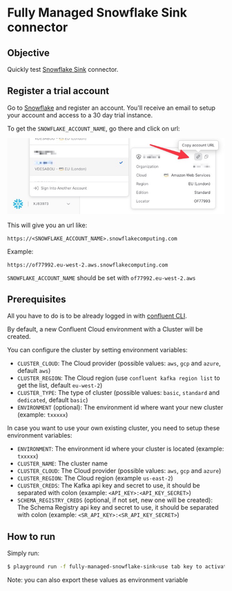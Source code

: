 # Fully Managed  Snowflake Sink connector

## Objective

Quickly test [Snowflake Sink](https://docs.confluent.io/cloud/current/connectors/cc-snowflake-sink.html#) connector.

## Register a trial account

Go to [Snowflake](https://www.snowflake.com) and register an account. You'll receive an email to setup your account and access to a 30 day trial instance.

To get the `SNOWFLAKE_ACCOUNT_NAME`, go there and click on url:

![ui](ui.jpg)

This will give you an url like:

```
https://<SNOWFLAKE_ACCOUNT_NAME>.snowflakecomputing.com
```

Example:

```
https://of77992.eu-west-2.aws.snowflakecomputing.com
```

`SNOWFLAKE_ACCOUNT_NAME` should be set with `of77992.eu-west-2.aws`

## Prerequisites

All you have to do is to be already logged in with [confluent CLI](https://docs.confluent.io/confluent-cli/current/overview.html#confluent-cli-overview).

By default, a new Confluent Cloud environment with a Cluster will be created.

You can configure the cluster by setting environment variables:

* `CLUSTER_CLOUD`: The Cloud provider (possible values: `aws`, `gcp` and `azure`, default `aws`)
* `CLUSTER_REGION`: The Cloud region (use `confluent kafka region list` to get the list, default `eu-west-2`)
* `CLUSTER_TYPE`: The type of cluster (possible values: `basic`, `standard` and `dedicated`, default `basic`)
* `ENVIRONMENT` (optional): The environment id where want your new cluster (example: `txxxxx`) 

In case you want to use your own existing cluster, you need to setup these environment variables:

* `ENVIRONMENT`: The environment id where your cluster is located (example: `txxxxx`) 
* `CLUSTER_NAME`: The cluster name
* `CLUSTER_CLOUD`: The Cloud provider (possible values: `aws`, `gcp` and `azure`)
* `CLUSTER_REGION`: The Cloud region (example `us-east-2`)
* `CLUSTER_CREDS`: The Kafka api key and secret to use, it should be separated with colon (example: `<API_KEY>:<API_KEY_SECRET>`)
* `SCHEMA_REGISTRY_CREDS` (optional, if not set, new one will be created): The Schema Registry api key and secret to use, it should be separated with colon (example: `<SR_API_KEY>:<SR_API_KEY_SECRET>`)

## How to run

Simply run:

```bash
$ playground run -f fully-managed-snowflake-sink<use tab key to activate fzf completion (see https://kafka-docker-playground.io/#/cli?id=%e2%9a%a1-setup-completion), otherwise use full path, or correct relative path> <SNOWFLAKE_ACCOUNT_NAME> <SNOWFLAKE_USERNAME> <SNOWFLAKE_PASSWORD>
```

Note: you can also export these values as environment variable

